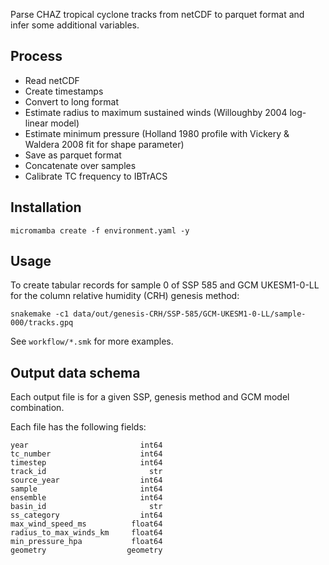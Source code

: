 Parse CHAZ tropical cyclone tracks from netCDF to parquet format and infer some
additional variables.

## Process

- Read netCDF
- Create timestamps
- Convert to long format
- Estimate radius to maximum sustained winds (Willoughby 2004 log-linear model)
- Estimate minimum pressure (Holland 1980 profile with Vickery & Waldera 2008 fit for shape parameter)
- Save as parquet format
- Concatenate over samples
- Calibrate TC frequency to IBTrACS

## Installation

```shell
micromamba create -f environment.yaml -y
```

## Usage

To create tabular records for sample 0 of SSP 585 and GCM UKESM1-0-LL for the column
relative humidity (CRH) genesis method:
```shell
snakemake -c1 data/out/genesis-CRH/SSP-585/GCM-UKESM1-0-LL/sample-000/tracks.gpq
```

See `workflow/*.smk` for more examples.

## Output data schema

Each output file is for a given SSP, genesis method and GCM model combination.

Each file has the following fields:
```
year                         int64
tc_number                    int64
timestep                     int64
track_id                       str
source_year                  int64
sample                       int64
ensemble                     int64
basin_id                       str
ss_category                  int64
max_wind_speed_ms          float64
radius_to_max_winds_km     float64
min_pressure_hpa           float64
geometry                  geometry
```
